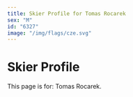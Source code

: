 ```yaml
---
title: Skier Profile for Tomas Rocarek
sex: "M"
id: "6327"
image: "/img/flags/cze.svg" 
---
```


# Skier Profile

This page is for: Tomas Rocarek.
    